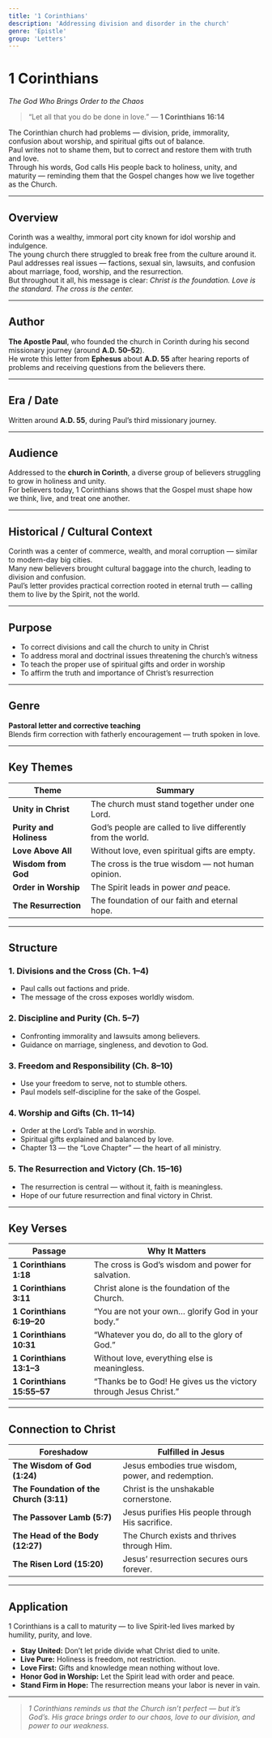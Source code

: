 ```yaml
---
title: '1 Corinthians'
description: 'Addressing division and disorder in the church'
genre: 'Epistle'
group: 'Letters'
---
```


# 1 Corinthians  
*The God Who Brings Order to the Chaos*

> “Let all that you do be done in love.” — **1 Corinthians 16:14**

The Corinthian church had problems — division, pride, immorality, confusion about worship, and spiritual gifts out of balance.  
Paul writes not to shame them, but to correct and restore them with truth and love.  
Through his words, God calls His people back to holiness, unity, and maturity — reminding them that the Gospel changes how we live together as the Church.

---

## Overview  
Corinth was a wealthy, immoral port city known for idol worship and indulgence.  
The young church there struggled to break free from the culture around it.  
Paul addresses real issues — factions, sexual sin, lawsuits, and confusion about marriage, food, worship, and the resurrection.  
But throughout it all, his message is clear: *Christ is the foundation. Love is the standard. The cross is the center.*

---

## Author  
**The Apostle Paul**, who founded the church in Corinth during his second missionary journey (around **A.D. 50–52**).  
He wrote this letter from **Ephesus** about **A.D. 55** after hearing reports of problems and receiving questions from the believers there.

---

## Era / Date  
Written around **A.D. 55**, during Paul’s third missionary journey.

---

## Audience  
Addressed to the **church in Corinth**, a diverse group of believers struggling to grow in holiness and unity.  
For believers today, 1 Corinthians shows that the Gospel must shape how we think, live, and treat one another.

---

## Historical / Cultural Context  
Corinth was a center of commerce, wealth, and moral corruption — similar to modern-day big cities.  
Many new believers brought cultural baggage into the church, leading to division and confusion.  
Paul’s letter provides practical correction rooted in eternal truth — calling them to live by the Spirit, not the world.

---

## Purpose  
- To correct divisions and call the church to unity in Christ  
- To address moral and doctrinal issues threatening the church’s witness  
- To teach the proper use of spiritual gifts and order in worship  
- To affirm the truth and importance of Christ’s resurrection  

---

## Genre  
**Pastoral letter and corrective teaching**  
Blends firm correction with fatherly encouragement — truth spoken in love.

---

## Key Themes  

| Theme | Summary |
|-------|----------|
| **Unity in Christ** | The church must stand together under one Lord. |
| **Purity and Holiness** | God’s people are called to live differently from the world. |
| **Love Above All** | Without love, even spiritual gifts are empty. |
| **Wisdom from God** | The cross is the true wisdom — not human opinion. |
| **Order in Worship** | The Spirit leads in power *and* peace. |
| **The Resurrection** | The foundation of our faith and eternal hope. |

---

## Structure  

### 1. Divisions and the Cross (Ch. 1–4)
- Paul calls out factions and pride.  
- The message of the cross exposes worldly wisdom.  

### 2. Discipline and Purity (Ch. 5–7)
- Confronting immorality and lawsuits among believers.  
- Guidance on marriage, singleness, and devotion to God.  

### 3. Freedom and Responsibility (Ch. 8–10)
- Use your freedom to serve, not to stumble others.  
- Paul models self-discipline for the sake of the Gospel.  

### 4. Worship and Gifts (Ch. 11–14)
- Order at the Lord’s Table and in worship.  
- Spiritual gifts explained and balanced by love.  
- Chapter 13 — the “Love Chapter” — the heart of all ministry.  

### 5. The Resurrection and Victory (Ch. 15–16)
- The resurrection is central — without it, faith is meaningless.  
- Hope of our future resurrection and final victory in Christ.  

---

## Key Verses  

| Passage | Why It Matters |
|----------|----------------|
| **1 Corinthians 1:18** | The cross is God’s wisdom and power for salvation. |
| **1 Corinthians 3:11** | Christ alone is the foundation of the Church. |
| **1 Corinthians 6:19–20** | “You are not your own… glorify God in your body.” |
| **1 Corinthians 10:31** | “Whatever you do, do all to the glory of God.” |
| **1 Corinthians 13:1–3** | Without love, everything else is meaningless. |
| **1 Corinthians 15:55–57** | “Thanks be to God! He gives us the victory through Jesus Christ.” |

---

## Connection to Christ  

| Foreshadow | Fulfilled in Jesus |
|-------------|-------------------|
| **The Wisdom of God (1:24)** | Jesus embodies true wisdom, power, and redemption. |
| **The Foundation of the Church (3:11)** | Christ is the unshakable cornerstone. |
| **The Passover Lamb (5:7)** | Jesus purifies His people through His sacrifice. |
| **The Head of the Body (12:27)** | The Church exists and thrives through Him. |
| **The Risen Lord (15:20)** | Jesus’ resurrection secures ours forever. |

---

## Application  
1 Corinthians is a call to maturity — to live Spirit-led lives marked by humility, purity, and love.  
- **Stay United:** Don’t let pride divide what Christ died to unite.  
- **Live Pure:** Holiness is freedom, not restriction.  
- **Love First:** Gifts and knowledge mean nothing without love.  
- **Honor God in Worship:** Let the Spirit lead with order and peace.  
- **Stand Firm in Hope:** The resurrection means your labor is never in vain.  

---

> *1 Corinthians reminds us that the Church isn’t perfect — but it’s God’s. His grace brings order to our chaos, love to our division, and power to our weakness.*
